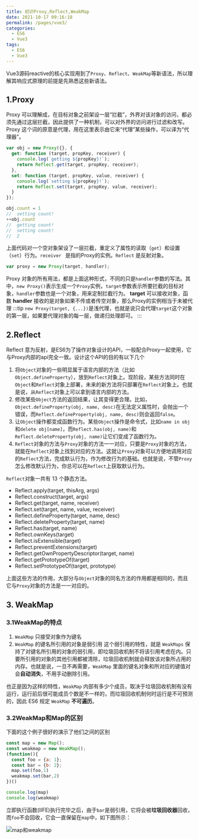 ```yaml
---
title: 初识Proxy,Reflect,WeakMap
date: 2021-10-17 09:16:18
permalink: /pages/vue3/
categories:
  - ES6
  - Vue3
tags:
  - ES6
  - Vue3
---
```


Vue3源码reactive的核心实现用到了`Proxy`、`Reflect`、`WeakMap`等新语法，所以理解其响应式原理的前提是先熟悉这些新语法。

<!-- more -->

## 1.Proxy
Proxy 可以理解成，在目标对象之前架设一层“拦截”，外界对该对象的访问，都必须先通过这层拦截，因此提供了一种机制，可以对外界的访问进行过滤和改写。Proxy 这个词的原意是代理，用在这里表示由它来“代理”某些操作，可以译为“代理器”。
```javascript
var obj = new Proxy({}, {
  get: function (target, propKey, receiver) {
    console.log(`getting ${propKey}!`);
    return Reflect.get(target, propKey, receiver);
  },
  set: function (target, propKey, value, receiver) {
    console.log(`setting ${propKey}!`);
    return Reflect.set(target, propKey, value, receiver);
  }
});

obj.count = 1
//  setting count!
++obj.count
//  getting count!
//  setting count!
//  2
```
上面代码对一个空对象架设了一层拦截，重定义了属性的读取（`get`）和设置（`set`）行为。`receiver `  是指的Proxy的实例。`Reflect`  是反射对象。
```javascript
var proxy = new Proxy(target, handler);
```
Proxy 对象的所有用法，都是上面这种形式，不同的只是`handler`参数的写法。其中，`new Proxy()`表示生成一个`Proxy`实例，`target`参数表示所要拦截的目标对象，`handler`参数也是一个对象，用来定制拦截行为。
**target** 可以接收对象，函数
**handler** 接收的是对象如果不传或者传空对象，那么Proxy的实例相当于未被代理
:::tip
`new Proxy(target, {...})`是浅代理，也就是说只会代理`target`这个对象的第一层，如果要代理对象的每一层，做递归处理即可。
:::

## 2.Reflect
Reflect 意为反射，是ES6为了操作对象设计的API，一般配合Proxy一起使用，它与Proxy内部的api完全一致。设计这个API的目的有以下几个
1. 将`Object`对象的一些明显属于语言内部的方法（比如`Object.defineProperty`），放到`Reflect`对象上。现阶段，某些方法同时在`Object`和`Reflect`对象上部署，未来的新方法将只部署在`Reflect`对象上。也就是说，从`Reflect`对象上可以拿到语言内部的方法。
2. 修改某些`Object`方法的返回结果，让其变得更合理。比如，`Object.defineProperty(obj, name, desc)`在无法定义属性时，会抛出一个错误，而`Reflect.defineProperty(obj, name, desc)`则会返回`false`。
3. 让`Object`操作都变成函数行为。某些`Object`操作是命令式，比如`name in obj`和`delete obj[name]`，而`Reflect.has(obj, name)`和`Reflect.deleteProperty(obj, name)`让它们变成了函数行为。
3. `Reflect`对象的方法与`Proxy`对象的方法一一对应，只要是`Proxy`对象的方法，就能在`Reflect`对象上找到对应的方法。这就让`Proxy`对象可以方便地调用对应的`Reflect`方法，完成默认行为，作为修改行为的基础。也就是说，不管`Proxy`怎么修改默认行为，你总可以在`Reflect`上获取默认行为。

`Reflect`对象一共有 13 个静态方法。

- Reflect.apply(target, thisArg, args)
- Reflect.construct(target, args)
- Reflect.get(target, name, receiver)
- Reflect.set(target, name, value, receiver)
- Reflect.defineProperty(target, name, desc)
- Reflect.deleteProperty(target, name)
- Reflect.has(target, name)
- Reflect.ownKeys(target)
- Reflect.isExtensible(target)
- Reflect.preventExtensions(target)
- Reflect.getOwnPropertyDescriptor(target, name)
- Reflect.getPrototypeOf(target)
- Reflect.setPrototypeOf(target, prototype)

上面这些方法的作用，大部分与`Object`对象的同名方法的作用都是相同的，而且它与`Proxy`对象的方法是一一对应的。
## 3. WeakMap

### 3.1WeakMap的特点
1. `WeakMap` 只接受对象作为键名
2. `WeakMap` 的键名所引用的对象是弱引用
这个弱引用的特性，就是 `WeakMaps` 保持了对键名所引用的对象的弱引用，即垃圾回收机制不将该引用考虑在内。只要所引用的对象的其他引用都被清除，垃圾回收机制就会释放该对象所占用的内存。也就是说，一旦不再需要，`WeakMap` 里面的键名对象和所对应的键值对会**自动消失**，不用手动删除引用。  

也正是因为这样的特性，`WeakMap` 内部有多少个成员，取决于垃圾回收机制有没有运行，运行前后很可能成员个数是不一样的，而垃圾回收机制何时运行是不可预测的，因此 ES6 规定 `WeakMap` **不可遍历**。


### 3.2WeakMap和Map的区别
下面的这个例子很好的演示了他们之间的区别
```js
const map = new Map();
const weakmap = new WeakMap();
(function(){
  const foo = {a: 1};
  const bar = {b: 2};
  map.set(foo,1)
  weakmap.set(bar,2)
})()

console.log(map)
console.log(weakmap)
```
立即执行函数(IIFE)执行完毕之后，由于`bar`是弱引用，它将会被**垃圾回收器**回收，而`foo`不会回收，它会一直保留在`map`中，如下图所示：  

![map和weakmap](https://xj-1253772569.file.myqcloud.com/img/7186B6B0-F65B-4d7b-8604-439A372449D4.png)